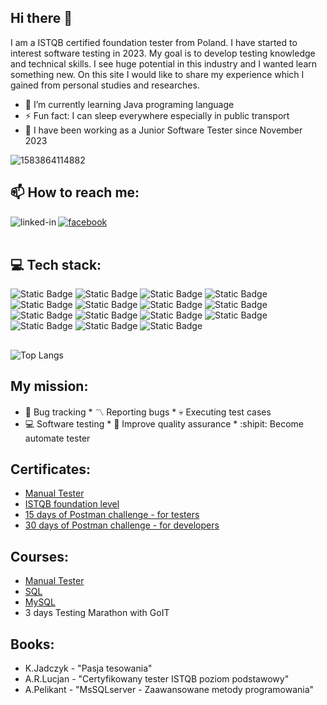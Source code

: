 ## Hi there 👋
I am a ISTQB certified foundation tester from Poland. I have started to interest software testing in 2023. My goal is to develop testing knowledge and technical skills. I see huge potential in this industry and I wanted learn something new. On this site I would like to share my experience which I gained from personal studies and researches.
- 🌱 I’m currently learning Java programing language
- ⚡ Fun fact: I can sleep everywhere especially in public transport
- 🔭 I have been working as a Junior Software Tester since November 2023

![1583864114882](https://github.com/user-attachments/assets/249ca9e2-03fc-4964-a8f5-697672c5b0a0)



## 📫 How to reach me: 
[<img align="left" alt="linked-in" src="https://img.shields.io/badge/linkedin-%230077B5.svg?&style=for-the-badge&logo=linkedin&logoColor=white" />](https://www.linkedin.com/in/patryk-prentki-1b8816164/)
[<img alt="facebook" src="https://img.shields.io/badge/facebook-%231877F2.svg?&style=for-the-badge&logo=facebook&logoColor=white" />](https://www.facebook.com/patryk.prentki/)<br><br>

## 💻 Tech stack:

![Static Badge](https://img.shields.io/badge/openjdk-%23000000?style=for-the-badge&logo=openjdk&logoColor=black&labelColor=white&color=white)
![Static Badge](https://img.shields.io/badge/intellijidea-%2300000?style=for-the-badge&logo=intellijidea&logoColor=white&labelColor=black&color=black)
![Static Badge](https://img.shields.io/badge/Selenium-%2343B02A?style=for-the-badge&logo=Selenium&logoColor=green&labelColor=white&color=white)
![Static Badge](https://img.shields.io/badge/HTML-%23E34F26?style=for-the-badge&logo=HTML5&logoColor=Orange&labelColor=white&color=white)
![Static Badge](https://img.shields.io/badge/CSS-%231572B6?style=for-the-badge&logo=CSS3&logoColor=blue&labelColor=white&color=white)
![Static Badge](https://img.shields.io/badge/Postman-FF6C37?style=for-the-badge&logo=postman&logoColor=white)
![Static Badge](https://img.shields.io/badge/Swagger-%2385EA2D?style=for-the-badge&logo=Swagger&logoColor=black&labelColor=green&color=white)
![Static Badge](https://img.shields.io/badge/MySQL-%234479A1?style=for-the-badge&logo=MySQL&logoColor=white)
![Static Badge](https://img.shields.io/badge/PostgreSQL-%234169E1?style=for-the-badge&logo=PostgreSQL&logoColor=blue&labelColor=white&color=blue)
![Static Badge](https://img.shields.io/badge/GoogleChrome-4285F4?style=for-the-badge&logo=GoogleChrome&logoColor=green&label=DevTools&labelColor=black&color=black)
![Static Badge](https://img.shields.io/badge/Jira-%230052CC?style=for-the-badge&logo=Jira&logoColor=white)
![Static Badge](https://img.shields.io/badge/Testrail-%2365C179?style=for-the-badge&logo=Testrail&logoColor=green&labelColor=white&color=white)
![Static Badge](https://img.shields.io/badge/Git-%23F05032?style=for-the-badge&logo=Git&logoColor=red&labelColor=white&color=white)
![Static Badge](https://img.shields.io/badge/Maven-%23C71A36?style=for-the-badge&logo=Apache%20Maven&logoColor=red&labelColor=white&color=white)
![Static Badge](https://img.shields.io/badge/Jenkins-%23D24939?style=for-the-badge&logo=Jenkins&logoColor=black&labelColor=white&color=black)

##
![Top Langs](https://github-readme-stats.vercel.app/api/top-langs/?username=Helium0&hide=javascript,css,scss,html&theme=tokyonight)




## My mission:
* 🎯 Bug tracking * 〽️ Reporting bugs * 💀 Executing test cases
* 💻 Software testing * 💯 Improve quality assurance * :shipit: Become automate tester

## Certificates:
- [Manual Tester](https://i.imgur.com/8LS06DI.jpg)
- [ISTQB foundation level](https://i.imgur.com/NEvkCgi.jpg)
- [15 days of Postman challenge - for testers](https://imgur.com/a/Aq7zfHo)
- [30 days of Postman challenge - for developers](https://imgur.com/PMCuoVO)

## Courses:

- [Manual Tester](https://dobrekursy.it/tester/)
- [SQL](https://www.w3schools.com/sql/default.asp)
- [MySQL](https://www.udemy.com/course/mysql-ponad-80-praktycznych-cwiczen-odpowiedzi/)
- 3 days Testing Marathon with GoIT

## Books:

- K.Jadczyk - "Pasja tesowania"
- A.R.Lucjan - "Certyfikowany tester ISTQB poziom podstawowy"
- A.Pelikant - "MsSQLserver - Zaawansowane metody programowania"


